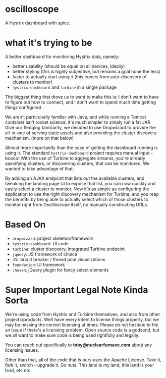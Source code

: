 # oscilloscope
A Hystrix dashboard with spice.

# what it's trying to be
A better dashboard for monitoring Hystrix data, namely:

- better usability (should be equal on all devices, ideally)
- better styling (this is highly subjective, but remains a goal none the less)
- faster to actually start using it (this comes from auto-discovery of clusters to monitor)
- `hystrix-dashboard` and `turbine` in a single package

The biggest thing that drove us to want to make this is: I don't want to have to figure out how to connect, and I don't want to spend much time getting things configured.

We aren't particularily familiar with Java, and while running a Tomcat container isn't rocket science, it's much simpler to simply run a fat JAR.  Give our fledging familiarity, we decided to use Dropwizard to provide the all-in-one of serving static assets and also providing the cluster discovery mechanism. (more on that below)

Almost more importantly than the ease of getting the dashboard running is using it.  The standard `hystrix-dashboard` project requires manual input - boooo!  With the use of Turbine to aggregate streams, you're already specifying clusters, or discovering clusters, that can be monitored.  We wanted to take advantage of that. 

By adding an AJAX endpoint that lists out the available clusters, and tweaking the landing page UI to expose that list, you can now quickly and easily select a cluster to monitor. Now it's as simple as configuring the application to use the right discovery mechanism for Turbine, and you reap the benefits by being able to actually select which of those clusters to monitor right from Oscilloscope itself, no manually constructing URLs.

# Based On
- `dropwizard`: project skeleton/framework
- `hystrix-dashboard`: UI code
- `turbine`: cluster discovery, integrated Turbine endpoint
- `jquery`: JS framework of choice
- `d3`: circuit breaker / thread pool visualizations
- `foundation`: UI framework
- `chosen`: jQuery plugin for fancy select elements

# Super Important Legal Note Kinda Sorta
We're using code from Hystrix and Turbine themselves, and also from other projects/products.  We/I have every intent to license things properly, but we may be missing the correct licensing at times.  Please do not hesitate to file an issue if there's a licensing problem.  Open source code is a godsend, but we all want to make sure code is being used rightfully and legally.

You can reach out specifically to __toby@nuclearfurnace.com__ about any licensing issues.

Other than that, all of the code that *is* ours uses the Apache License.  Take it, fork it, switch - upgrade it.  Go nuts.  This land is my land, this land is your land, etc etc.
